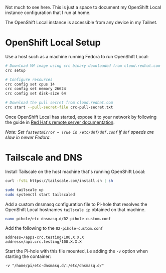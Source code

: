 Not much to see here. This is just a space to document my OpenShift Local
instance configuration that I run at home.

The OpenShift Local instance is accessible from any device in my Tailnet.

# OpenShift Local Setup

Use a host such as a machine running Fedora to run OpenShift Local:

```bash
# Download VM image using crc binary downloaded from cloud.redhat.com
crc setup

# Configure resources
crc config set cpus 14
crc config set memory 26624
crc config set disk-size 64

# Download the pull secret from cloud.redhat.com
crc start --pull-secret-file crc-pull-secret.txt
```

Once OpenShift Local has started, expose it to your network by following the
guide in [Red Hat's remote server documentation](https://docs.redhat.com/en/documentation/red_hat_openshift_local/2.13/html/getting_started_guide/networking_gsg#setting-up-remote-server_gsg).

_Note: Set `fastestmirror = True in /etc/dnf/dnf.conf` if `dnf` speeds are slow in newer Fedora._

# Tailscale and DNS

Install Tailscale on the host machine that's running OpenShift Local:

```bash
curl -fsSL https://tailscale.com/install.sh | sh

sudo tailscale up
sudo systemctl start tailscaled
```

Add a custom dnsmasq configuration file to Pi-hole that resolves the OpenShift
Local hostnames `tailscale ip` obtained on that machine.

```bash
nano pihole/etc-dnsmasq.d/02-pihole-custom.conf 
```

Add the following to the `02-pihole-custom.conf`

```
address=/apps-crc.testing/100.X.X.X
address=/api.crc.testing/100.X.X.X
```

Start the Pi-hole with this file mounted, i.e adding the `-v` option when
starting the container:

```
-v "/home/pi/etc-dnsmasq.d/:/etc/dnsmasq.d/"
```